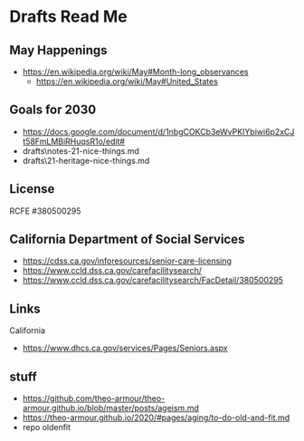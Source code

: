 # Drafts Read Me


## May Happenings

* https://en.wikipedia.org/wiki/May#Month-long_observances
	* https://en.wikipedia.org/wiki/May#United_States


## Goals for 2030

* https://docs.google.com/document/d/1nbgCOKCb3eWvPKIYbiwi6p2xCJt58FmLMBiRHuqsR1o/edit#
* drafts\notes-21-nice-things.md
* drafts\21-heritage-nice-things.md



## License

RCFE #380500295

## California Department of Social Services

* https://cdss.ca.gov/inforesources/senior-care-licensing
* https://www.ccld.dss.ca.gov/carefacilitysearch/
* https://www.ccld.dss.ca.gov/carefacilitysearch/FacDetail/380500295


## Links

California

* https://www.dhcs.ca.gov/services/Pages/Seniors.aspx


## stuff

* https://github.com/theo-armour/theo-armour.github.io/blob/master/posts/ageism.md
* https://theo-armour.github.io/2020/#pages/aging/to-do-old-and-fit.md
* repo oldenfit